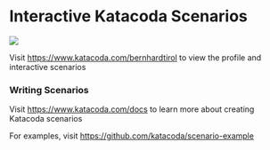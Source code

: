 # Interactive Katacoda Scenarios

[![](http://shields.katacoda.com/katacoda/bernhardtirol/count.svg)](https://www.katacoda.com/bernhardtirol "Get your profile on Katacoda.com")

Visit https://www.katacoda.com/bernhardtirol to view the profile and interactive scenarios

### Writing Scenarios
Visit https://www.katacoda.com/docs to learn more about creating Katacoda scenarios

For examples, visit https://github.com/katacoda/scenario-example
